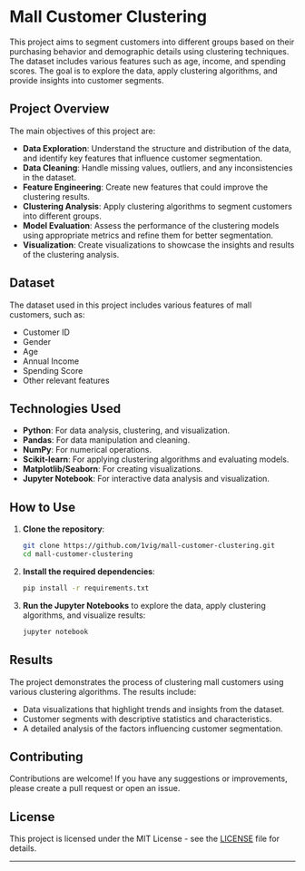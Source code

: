 
# Mall Customer Clustering

This project aims to segment customers into different groups based on their purchasing behavior and demographic details using clustering techniques. The dataset includes various features such as age, income, and spending scores. The goal is to explore the data, apply clustering algorithms, and provide insights into customer segments.

## Project Overview

The main objectives of this project are:
- **Data Exploration**: Understand the structure and distribution of the data, and identify key features that influence customer segmentation.
- **Data Cleaning**: Handle missing values, outliers, and any inconsistencies in the dataset.
- **Feature Engineering**: Create new features that could improve the clustering results.
- **Clustering Analysis**: Apply clustering algorithms to segment customers into different groups.
- **Model Evaluation**: Assess the performance of the clustering models using appropriate metrics and refine them for better segmentation.
- **Visualization**: Create visualizations to showcase the insights and results of the clustering analysis.

## Dataset

The dataset used in this project includes various features of mall customers, such as:
- Customer ID
- Gender
- Age
- Annual Income
- Spending Score
- Other relevant features

## Technologies Used

- **Python**: For data analysis, clustering, and visualization.
- **Pandas**: For data manipulation and cleaning.
- **NumPy**: For numerical operations.
- **Scikit-learn**: For applying clustering algorithms and evaluating models.
- **Matplotlib/Seaborn**: For creating visualizations.
- **Jupyter Notebook**: For interactive data analysis and visualization.

## How to Use

1. **Clone the repository**:
    ```bash
    git clone https://github.com/1vig/mall-customer-clustering.git
    cd mall-customer-clustering
    ```

2. **Install the required dependencies**:
    ```bash
    pip install -r requirements.txt
    ```

3. **Run the Jupyter Notebooks** to explore the data, apply clustering algorithms, and visualize results:
    ```bash
    jupyter notebook
    ```

## Results

The project demonstrates the process of clustering mall customers using various clustering algorithms. The results include:
- Data visualizations that highlight trends and insights from the dataset.
- Customer segments with descriptive statistics and characteristics.
- A detailed analysis of the factors influencing customer segmentation.

## Contributing

Contributions are welcome! If you have any suggestions or improvements, please create a pull request or open an issue.

## License

This project is licensed under the MIT License - see the [LICENSE](LICENSE) file for details.

---

